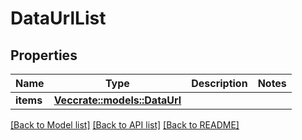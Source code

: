 # DataUrlList

## Properties

Name | Type | Description | Notes
------------ | ------------- | ------------- | -------------
**items** | [**Vec<crate::models::DataUrl>**](DataUrl.md) |  | 

[[Back to Model list]](../README.md#documentation-for-models) [[Back to API list]](../README.md#documentation-for-api-endpoints) [[Back to README]](../README.md)


